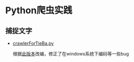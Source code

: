 # Python爬虫实践
## 捕捉文字
* [crawlerForTieBa.py](https://github.com/shinshiner/My-Projects/blob/master/Crawler/crawlerForTieBa.py)

    根据[此版本](http://python.jobbole.com/81353/)改编，修正了在windows系统下编码等一些bug
